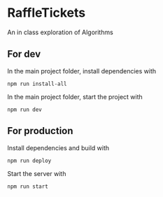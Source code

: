 # RaffleTickets
An in class exploration of Algorithms

## For dev
In the main project folder, install dependencies with
```
npm run install-all
```

In the main project folder, start the project with
```
npm run dev
```

## For production
Install dependencies and build with
```
npm run deploy
```

Start the server with
```
npm run start
```

